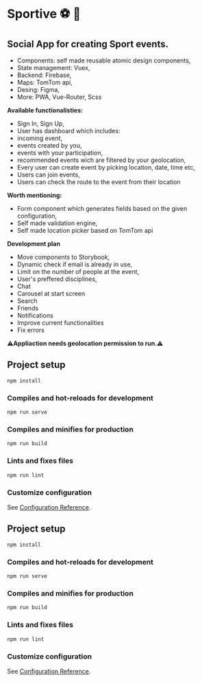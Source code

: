 # Sportive :soccer: :basketball:	


## Social App for creating Sport events.
 * Components: self made reusable atomic design components,
 * State management:  Vuex,  
 * Backend: Firebase,
 * Maps: TomTom api,
 * Desing: Figma,
 * More: PWA, Vue-Router, Scss

**Available functionalisties:**
 * Sign In, Sign Up,
 * User has dashboard which includes:
 *  incoming event, 
 * events created by you, 
 * events with your participation,
 * recommended events wich are filtered by your geolocation,
 * Every user can create event by picking location, date, time etc,  
 * Users can join events,  
 * Users can check the route to the event from their location 

**Worth mentioning:**
 * Form component which generates fields based on the given configuration,
 * Self made validation engine,
 * Self made location picker based on TomTom api
 
**Development plan**

 * Move components to Storybook,
 * Dynamic check if email is already in use,
 * Limit on the number of people at the event,
 * User's preffered disciplines,
 * Chat
 * Carousel at start screen
 * Search
 * Friends
 * Notifications
 * Improve current functionalities
 * Fix errors
 

**:warning:Appliaction needs geolocation permission to run.:warning:**

## Project setup
```
npm install
```

### Compiles and hot-reloads for development
```
npm run serve
```

### Compiles and minifies for production
```
npm run build
```

### Lints and fixes files
```
npm run lint
```

### Customize configuration
See [Configuration Reference](https://cli.vuejs.org/config/).


## Project setup
```
npm install
```

### Compiles and hot-reloads for development
```
npm run serve
```

### Compiles and minifies for production
```
npm run build
```

### Lints and fixes files
```
npm run lint
```

### Customize configuration
See [Configuration Reference](https://cli.vuejs.org/config/).
